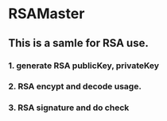 # RSAMaster
## This is a samle for RSA use.
### 1. generate RSA publicKey, privateKey
### 2. RSA encypt and decode usage.
### 3. RSA signature and do check
